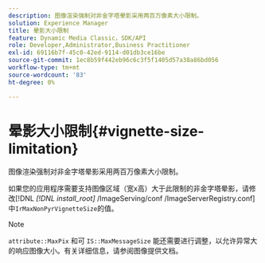```yaml
---
description: 图像渲染强制对非金字塔晕影采用两百万像素大小限制。
solution: Experience Manager
title: 晕影大小限制
feature: Dynamic Media Classic，SDK/API
role: Developer,Administrator,Business Practitioner
exl-id: 69116b7f-45c0-42ed-9114-d01db3ce16be
source-git-commit: 1ec8b59f442eb96c6c3f5f1405d57a38a86bd056
workflow-type: tm+mt
source-wordcount: '83'
ht-degree: 0%

---
```


# 晕影大小限制{#vignette-size-limitation}

图像渲染强制对非金字塔晕影采用两百万像素大小限制。

如果您的应用程序需要支持图像区域（宽x高）大于此限制的非金字塔晕影，请修改[!DNL *[!DNL install_root]* /ImageServing/conf /ImageServerRegistry.conf]中`IrMaxNonPyrVignetteSize`的值。

>[!NOTE]
>
>`attribute::MaxPix` 和可 `IS::MaxMessageSize` 能还需要进行调整，以允许异常大的响应图像大小。有关详细信息，请参阅图像提供文档。
